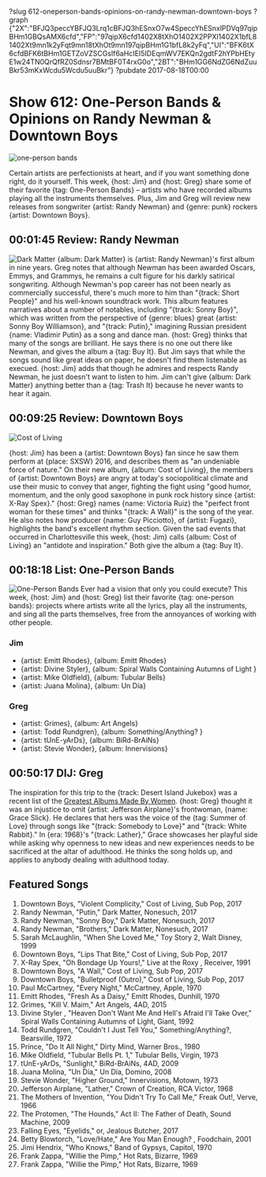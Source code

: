 ?slug 612-oneperson-bands-opinions-on-randy-newman-downtown-boys
?graph {"2X":"BFJQ3peccYBFJQ3Lrq1cBFJQ3hESnxO7w4SpeccYhESnxlPDVq97qipBHm1GBQsAMX6cfd","FP":"97qipX6cfd1402X8tXhO1402X2PPXl1402X1bfL81402Xt9mn1k2yFqt9mn18tXhOt9mn197qipBHm1G1bfL8k2yFq","UI":"BFK6tX6cfdBFK6tBHm1GETZoVZSCGsIf6aHcIEI5IDEqmWV7EKQn2gdtF2hYPbHEtyE1w24TN0QrQfRZ0Sdnsr7BMtBF0T4rxG0o","2BT":"BHm1GG6NdZG6NdZuuBkr53mKxWcdu5Wcdu5uuBkr"}
?pubdate 2017-08-18T00:00

# Show 612: One-Person Bands & Opinions on Randy Newman & Downtown Boys

![one-person bands](//static.soundopinions.org/images/2017/onemanband_web.jpg)

Certain artists are perfectionists at heart, and if you want something done right, do it yourself. This week, {host: Jim} and {host: Greg} share some of their favorite {tag: One-Person Bands} – artists who have recorded albums playing all the instruments themselves. Plus, Jim and Greg will review new releases from songwriter {artist: Randy Newman} and {genre: punk} rockers {artist: Downtown Boys}.


## 00:01:45 Review: Randy Newman
![Dark Matter](//static.soundopinions.org/assets/612/2X0.jpg "200900/1239382959")
{album: Dark Matter} is {artist: Randy Newman}'s first album in nine years. Greg notes that although Newman has been awarded Oscars, Emmys, and Grammys, he remains a cult figure for his darkly satirical songwriting. Although Newman's pop career has not been nearly as commercially successful, there's much more to him than "{track: Short People}" and his well-known soundtrack work. This album features narratives about a number of notables, including "{track: Sonny Boy}", which was written from the perspective of {genre: blues} great {artist: Sonny Boy Williamson}, and "{track: Putin}," imagining Russian president {name: Vladimir Putin} as a song and dance man. {host: Greg} thinks that many of the songs are brilliant. He says there is no one out there like Newman, and gives the album a {tag: Buy It}. But Jim says that while the songs sound like great ideas on paper, he doesn't find them listenable as execued. {host: Jim} adds that though he admires and respects Randy Newman, he just doesn't want to listen to him. Jim can't give {album: Dark Matter} anything better than a {tag: Trash It} because he never wants to hear it again.


## 00:09:25 Review: Downtown Boys
![Cost of Living](//static.soundopinions.org/assets/612/FP0.jpg "878753365/1232010579")

{host: Jim} has been a {artist: Downtown Boys} fan since he saw them perform at {place: SXSW} 2016, and describes them as "an undeniable force of nature." On their new album, {album: Cost of Living}, the members of {artist: Downtown Boys} are angry at today's sociopolitical climate and use their music to convey that anger, fighting the fight using "good humor, momentum, and the only good saxophone in punk rock history since {artist: X-Ray Spex}." {host: Greg} names {name: Victoria Ruiz} the "perfect front woman for these times" and thinks "{track: A Wall}" is the song of the year. He also notes how producer {name: Guy Picciotto}, of {artist: Fugazi},  highlights the band's excellent rhythm section. Given the sad events that occurred in Charlottesville this week, {host: Jim} calls {album: Cost of Living} an "antidote and inspiration."  Both give the album a {tag: Buy It}. 


## 00:18:18 List: One-Person Bands
![One-Person Bands](//static.soundopinions.org/assets/612/UI0.jpg)
Ever had a vision that only you could execute?  This week, {host: Jim} and {host: Greg} list their favorite {tag: one-person bands}: projects where artists write all the lyrics, play all the instruments, and sing all the parts themselves, free from the annoyances of working with other people.  
### Jim 
- {artist: Emitt Rhodes}, {album: Emitt Rhodes}
- {artist: Divine Styler}, {album: Spiral Walls Containing Autumns of Light }
- {artist: Mike Oldfield}, {album: Tubular Bells}
- {artist: Juana Molina}, {album: Un Día}

### Greg
- {artist: Grimes}, {album: Art Angels}
- {artist: Todd Rundgren}, {album: Something/Anything? }
- {artist: tUnE-yArDs}, {album: BiRd-BrAiNs}
- {artist: Stevie Wonder}, {album: Innervisions}


## 00:50:17 DIJ: Greg
The inspiration for this trip to the {track: Desert Island Jukebox} was a recent list of the [Greatest Albums Made By Women](http://www.npr.org/2017/07/24/538387823/turning-the-tables-150-greatest-albums-made-by-women). {host: Greg} thought it was an injustice to omit {artist: Jefferson Airplane}'s frontwoman, {name: Grace Slick}. He declares that hers was the voice of the {tag: Summer of Love} through songs like "{track: Somebody to Love}" and "{track: White Rabbit}."  In {era: 1968}'s "{track: Lather}," Grace showcases her playful side while asking why openness to new ideas and new experiences needs to be sacrificed at the altar of adulthood. He thinks the song holds up, and applies to anybody dealing with adulthood today.


## Featured Songs
1. Downtown Boys, "Violent Complicity," Cost of Living, Sub Pop, 2017
1. Randy Newman, "Putin," Dark Matter, Nonesuch, 2017
1. Randy Newman, "Sonny Boy," Dark Matter, Nonesuch, 2017
1. Randy Newman, "Brothers," Dark Matter, Nonesuch, 2017
1. Sarah McLaughlin, "When She Loved Me," Toy Story 2, Walt Disney, 1999
1. Downtown Boys, "Lips That Bite," Cost of Living, Sub Pop, 2017
1. X-Ray Spex, "Oh Bondage Up Yours!," Live at the Roxy , Receiver, 1991
1. Downtown Boys, "A Wall," Cost of Living, Sub Pop, 2017
1. Downtown Boys, "Bulletproof (Outro)," Cost of Living, Sub Pop, 2017
1. Paul McCartney, "Every Night," McCartney, Apple, 1970
1. Emitt Rhodes, "Fresh As a Daisy," Emitt Rhodes, Dunhill, 1970
1. Grimes, "Kill V. Maim," Art Angels, 4AD, 2015
1. Divine Styler , "Heaven Don't Want Me And Hell's Afraid I'll Take Over," Spiral Walls Containing Autumns of Light, Giant, 1992
1. Todd Rundgren, "Couldn't I Just Tell You," Something/Anything?, Bearsville, 1972
1. Prince, "Do It All Night," Dirty Mind, Warner Bros., 1980
1. Mike Oldfield, "Tubular Bells Pt. 1," Tubular Bells, Virgin, 1973
1. tUnE-yArDs, "Sunlight," BiRd-BrAiNs, 4AD, 2009
1. Juana Molina, "Un Día," Un Día, Domino, 2008
1. Stevie Wonder, "Higher Ground," Innervisions, Motown, 1973
1. Jefferson Airplane, "Lather," Crown of Creation, RCA Victor, 1968
1. The Mothers of Invention, "You Didn't Try To Call Me," Freak Out!, Verve, 1966
1. The Protomen, "The Hounds," Act II: The Father of Death, Sound Machine, 2009
1. Falling Eyes, "Eyelids," or, Jealous Butcher, 2017
1. Betty Blowtorch, "Love/Hate," Are You Man Enough? , Foodchain, 2001
1. Jimi Hendrix, "Who Knows," Band of Gypsys, Capitol, 1970
1. Frank Zappa, "Willie the Pimp," Hot Rats, Bizarre, 1969
1. Frank Zappa, "Willie the Pimp," Hot Rats, Bizarre, 1969
